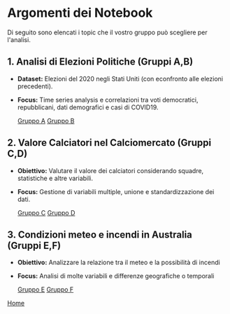 # Argomenti dei Notebook

Di seguito sono elencati i topic che il vostro gruppo può scegliere per l'analisi.


## 1. Analisi di Elezioni Politiche (Gruppi A,B)
- **Dataset:** Elezioni del 2020 negli Stati Uniti (con econfronto alle elezioni precedenti).
- **Focus:** Time series analysis e correlazioni tra voti democratici, repubblicani, dati demografici e casi di COVID19.

  [Gruppo A](groupAlink.png)
  [Gruppo B](groupBlink.png)
  

## 2. Valore Calciatori nel Calciomercato (Gruppi C,D)
- **Obiettivo:** Valutare il valore dei calciatori considerando squadre, statistiche e altre variabili.
- **Focus:** Gestione di variabili multiple, unione e standardizzazione dei dati.

  [Gruppo C](groupClink.png)
  [Gruppo D](groupDlink.png)

## 3. Condizioni meteo e incendi in Australia (Gruppi E,F)
- **Obiettivo:** Analizzare la relazione tra il meteo e la possibilità di incendi
- **Focus:** Analisi di molte variabili e differenze geografiche o temporali

  [Gruppo E](groupElink.png)
  [Gruppo F](groupFlink.png)

[Home](index.md)
